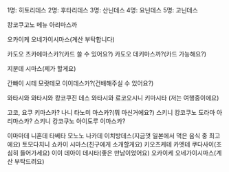 
1명: 히토리데스
2명: 후타리데스
3명: 산닌데스
4명: 요닌데스
5명: 고닌데스

캉코쿠고노 메뉴 아리마스까

오카이케 오네가이시마스(계산 부탁합니다)

카도오 츠카에마스카?(카드 쓸 수 있어요?)
카도오 데키마스까?(카드 가능해요?)

지분데 시마스(제가 할게요)

간빠이 시테 모랏테모 이이데스카?(건배해주실 수 있어요?)

와타시와
와타시와 캉코쿠진 데스
와타시와 료코오시니 키마시타 (저는 여행중이에요)

고코, 요쿠 키마스카?
나니 타노미 마스카?(뭐 마신거에요?)
스키니 캉코쿠노 도라마 아리마스카?
스키니 캉코쿠노 아이도루 이마스카?

이마마데 니혼데 타베타 모노노 나카데 이치방데스(지금껏 일본에서 먹은 음식 중 최고에요)
토모다치니 쇼카이 시마스(친구에게 소개할게요)
키오츠케테 카엣테 쿠다사이(조심히 들어가세요)
이이 데아이 데시타(좋은 만남이었어요)
오카이케 오네가이시마스(계산 부탁드려요)